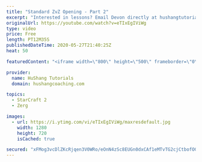 ```yaml
---
title: "Standard ZvZ Opening - Part 2"
excerpt: "Interested in lessons? Email Devon directly at hushangtutorials@outlook.com ------------------------------------------------------------------------------------------------------- Want to support HuShang Tutorials directly? Patreon is a website where you can contribute a monthly donation that will help"
originalUrl: https://youtube.com/watch?v=eTIxEgIViWg
type: video
price: Free
length: PT12M35S
publishedDateTime: 2020-05-27T21:40:25Z
heat: 50

featuredContent: "<iframe width=\"800\" height=\"500\" frameborder=\"0\" src=\"https://www.youtube.com/embed/eTIxEgIViWg\" allow=\"accelerometer; autoplay; encrypted-media; gyroscope; picture-in-picture\" allowfullscreen></iframe>"

provider:
  name: HuShang Tutorials
  domain: hushangcoaching.com

topics:
  - StarCraft 2
  - Zerg

images:
  - url: https://i.ytimg.com/vi/eTIxEgIViWg/maxresdefault.jpg
    width: 1280
    height: 720
    isCached: true

secured: "xFMog3vcDlZKcRjqen3V0WRo/eOnN4zSc8EUGn0dxCAf1eMTvTG2cjCtbofOGnALX77NQaLzplt3uppC5G+TXLgF08Ylob8nDqNAixkI+g+wwW/dmRLMFKRPlqJpLmXeJ/6ZTP2cL2WpFAufDO9cZz2swvvkQpppBoTULoCZpddqUWNHnmaLoxd0MCyl5eBtQcb6IPgiBCK7XZ0XN60aRHhRIgnlNx1oAe+N6Mq3NBCdb7mmMhFaxGbh9u/BjFCj+jHaVZnawC9GdWj1Oy7lG0k82dVizVz9910C1mIQ8JRhgKEUC0aKXnaLdo90N3uje6pfzb0VQfZzUaWnuHwTCCXolvaHoQnH1yBeRw8nPVVz+0f72cTC7+cCNOZmgv9ElQtEbcE9lK2Co4gBRVDzCxXBKsVISi6zUB5R8iLVE5E=;Esevvqnm5LCrprxQ3tzgFQ=="
---
```


